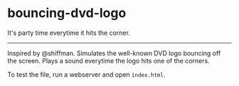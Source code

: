 # bouncing-dvd-logo
It's party time everytime it hits the corner.

---

Inspired by @shiffman. Simulates the well-known DVD logo bouncing off the screen. Plays a sound everytime the logo hits one of the corners.


To test the file, run a webserver and open `index.html`.

